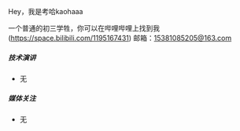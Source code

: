 Hey，我是考哈kaohaaa

一个普通的初三学牲，你可以在哔哩哔哩上找到我(https://space.bilibili.com/1195167431)
邮箱：15381085205@163.com

##### 技术演讲

- 无


##### 媒体关注

- 无
